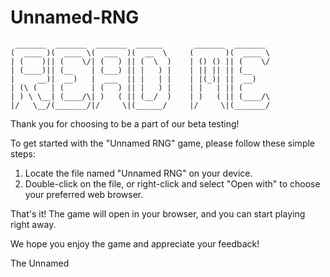 # Unnamed-RNG


```text
 _______  _______  _______  ______       _______  _______ 
(  ____ )(  ____ \(  ___  )(  __  \     (       )(  ____ \
| (    )|| (    \/| (   ) || (  \  )    | () () || (    \/
| (____)|| (__    | (___) || |   ) |    | || || || (__    
|     __)|  __)   |  ___  || |   | |    | |(_)| ||  __)   
| (\ (   | (      | (   ) || |   ) |    | |   | || (      
| ) \ \__| (____/\| )   ( || (__/  )    | )   ( || (____/\
|/   \__/(_______/|/     \|(______/     |/     \|(_______/
```


Thank you for choosing to be a part of our beta testing!

To get started with the "Unnamed RNG" game, please follow these simple steps:

1. Locate the file named "Unnamed RNG" on your device.
2. Double-click on the file, or right-click and select "Open with" to choose your preferred web browser.

That's it! The game will open in your browser, and you can start playing right away.

We hope you enjoy the game and appreciate your feedback!

The Unnamed
